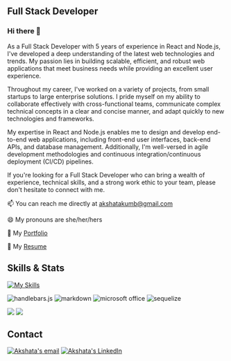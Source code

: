 

<!--
**Akshu3011/Akshu3011** is a ✨ _special_ ✨ repository because its `README.md` (this file) appears on your GitHub profile.

Here are some ideas to get you started:

- 🔭 I’m currently working on ...
- 🌱 I’m currently learning ...
- 👯 I’m looking to collaborate on ...
- 🤔 I’m looking for help with ...
- 💬 Ask me about ...
- 📫 How to reach me: ...
- 😄 Pronouns: ...
- ⚡ Fun fact: ...
-->

## Full Stack Developer

### Hi there 👋
As a Full Stack Developer with 5 years of experience in React and Node.js, I've developed a deep understanding of the latest web technologies and trends. My passion lies in building scalable, efficient, and robust web applications that meet business needs while providing an excellent user experience.

Throughout my career, I've worked on a variety of projects, from small startups to large enterprise solutions. I pride myself on my ability to collaborate effectively with cross-functional teams, communicate complex technical concepts in a clear and concise manner, and adapt quickly to new technologies and frameworks.

My expertise in React and Node.js enables me to design and develop end-to-end web applications, including front-end user interfaces, back-end APIs, and database management. Additionally, I'm well-versed in agile development methodologies and continuous integration/continuous deployment (CI/CD) pipelines.

If you're looking for a Full Stack Developer who can bring a wealth of experience, technical skills, and a strong work ethic to your team, please don't hesitate to connect with me.

📫 You can reach me directly at akshatakumb@gmail.com

😄 My pronouns are she/her/hers

💼 My [Portfolio](https://akshatak.netlify.app/) 

📃 My [Resume](https://www.dropbox.com/s/x5y10sxknbq57ih/Akshata%20Kumbhar.pdf?dl=0)

## Skills & Stats
[![My Skills](https://skillicons.dev/icons?i=js,html,css,github,heroku,git,linkedin,mongodb,mysql,nodejs,vscode,react,jquery,insomnia)](https://skillicons.dev)

![handlebars.js](https://img.shields.io/badge/Handlebars.js-f0772b?style=for-the-badge&logo=handlebarsdotjs&logoColor=black)
![markdown](https://img.shields.io/badge/Markdown-000000?style=for-the-badge&logo=markdown&logoColor=white)
![microsoft office](https://img.shields.io/badge/Microsoft_Office-D83B01?style=for-the-badge&logo=microsoft-office&logoColor=white)
![sequelize](https://img.shields.io/badge/Sequelize-52B0E7?style=for-the-badge&logo=Sequelize&logoColor=white)

![](https://github-readme-stats.vercel.app/api?username=akshu3011)
![](https://github-readme-stats.vercel.app/api/top-langs/?username=akshu3011)


## Contact
[![Akshata's email](https://img.shields.io/badge/Gmail-D14836?style=for-the-badge&logo=gmail&logoColor=white)](mailto:akshatakumb@gmail.com) [![Akshata's LinkedIn](https://img.shields.io/badge/LinkedIn-0077B5?style=for-the-badge&logo=linkedin&logoColor=white)](https://www.linkedin.com/in/akshata-kumbhar/)



